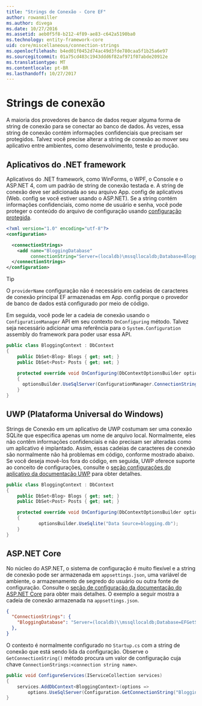 ```yaml
---
title: "Strings de Conexão - Core EF"
author: rowanmiller
ms.author: divega
ms.date: 10/27/2016
ms.assetid: aeb0f5f8-b212-4f89-ae83-c642a5190ba0
ms.technology: entity-framework-core
uid: core/miscellaneous/connection-strings
ms.openlocfilehash: b4ed01f0452d74ac49d3fde780caa5f1b25a6e97
ms.sourcegitcommit: 01a75cd483c1943ddd6f82af971f07abde20912e
ms.translationtype: MT
ms.contentlocale: pt-BR
ms.lasthandoff: 10/27/2017
---
```

# <a name="connection-strings"></a>Strings de conexão

A maioria dos provedores de banco de dados requer alguma forma de string de conexão para se conectar ao banco de dados. Às vezes, essa string de conexão contém informações confidenciais que precisam ser protegidos. Talvez você precise alterar a string de conexão ao mover seu aplicativo entre ambientes, como desenvolvimento, teste e produção.

## <a name="net-framework-applications"></a>Aplicativos do .NET framework

Aplicativos do .NET framework, como WinForms, o WPF, o Console e o ASP.NET 4, com um padrão de string de conexão testada e. A string de conexão deve ser adicionada ao seu arquivo App. config de aplicativos (Web. config se você estiver usando o ASP.NET). Se a string contém informações confidenciais, como nome de usuário e senha, você pode proteger o conteúdo do arquivo de configuração usando [configuração protegida](https://docs.microsoft.com/dotnet/framework/data/adonet/connection-strings-and-configuration-files#encrypting-configuration-file-sections-using-protected-configuration).

``` xml
<?xml version="1.0" encoding="utf-8"?>
<configuration>

  <connectionStrings>
    <add name="BloggingDatabase"
         connectionString="Server=(localdb)\mssqllocaldb;Database=Blogging;Trusted_Connection=True;" />
  </connectionStrings>
</configuration>
```

> [!TIP]  
> O `providerName` configuração não é necessário em cadeias de caracteres de conexão principal EF armazenadas em App. config porque o provedor de banco de dados está configurado por meio de código.

Em seguida, você pode ler a cadeia de conexão usando o `ConfigurationManager` API em seu contexto `OnConfiguring` método. Talvez seja necessário adicionar uma referência para o `System.Configuration` assembly do framework para poder usar essa API.

``` csharp
public class BloggingContext : DbContext
{
    public DbSet<Blog> Blogs { get; set; }
    public DbSet<Post> Posts { get; set; }

    protected override void OnConfiguring(DbContextOptionsBuilder optionsBuilder)
    {
      optionsBuilder.UseSqlServer(ConfigurationManager.ConnectionStrings["BloggingDatabase"].ConnectionString);
    }
}
```

## <a name="universal-windows-platform-uwp"></a>UWP (Plataforma Universal do Windows)

Strings de Conexão em um aplicativo de UWP costumam ser uma conexão SQLite que especifica apenas um nome de arquivo local. Normalmente, eles não contêm informações confidenciais e não precisam ser alteradas como um aplicativo é implantado. Assim, essas cadeias de caracteres de conexão são normalmente não há problemas em código, conforme mostrado abaixo. Se você deseja movê-los fora do código, em seguida, UWP oferece suporte ao conceito de configurações, consulte o [seção configurações do aplicativo da documentação UWP](https://docs.microsoft.com/windows/uwp/app-settings/store-and-retrieve-app-data) para obter detalhes.

``` csharp
public class BloggingContext : DbContext
{
    public DbSet<Blog> Blogs { get; set; }
    public DbSet<Post> Posts { get; set; }

    protected override void OnConfiguring(DbContextOptionsBuilder optionsBuilder)
    {
            optionsBuilder.UseSqlite("Data Source=blogging.db");
    }
}
```

## <a name="aspnet-core"></a>ASP.NET Core

No núcleo do ASP.NET, o sistema de configuração é muito flexível e a string de conexão pode ser armazenada em `appsettings.json`, uma variável de ambiente, o armazenamento de segredo do usuário ou outra fonte de configuração. Consulte o [seção de configuração da documentação do ASP.NET Core](https://docs.asp.net/en/latest/fundamentals/configuration.html) para obter mais detalhes. O exemplo a seguir mostra a cadeia de conexão armazenada na `appsettings.json`.

``` json
{
  "ConnectionStrings": {
    "BloggingDatabase": "Server=(localdb)\\mssqllocaldb;Database=EFGetStarted.ConsoleApp.NewDb;Trusted_Connection=True;"
  },
}
```

O contexto é normalmente configurado no `Startup.cs` com a string de conexão que está sendo lida da configuração. Observe o `GetConnectionString()` método procura um valor de configuração cuja chave `ConnectionStrings:<connection string name>`.

``` csharp
public void ConfigureServices(IServiceCollection services)
{
    services.AddDbContext<BloggingContext>(options =>
        options.UseSqlServer(Configuration.GetConnectionString("BloggingDatabase")));
}
```

